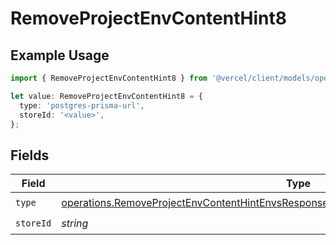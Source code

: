 # RemoveProjectEnvContentHint8

## Example Usage

```typescript
import { RemoveProjectEnvContentHint8 } from '@vercel/client/models/operations';

let value: RemoveProjectEnvContentHint8 = {
  type: 'postgres-prisma-url',
  storeId: '<value>',
};
```

## Fields

| Field     | Type                                                                                                                                                                                             | Required           | Description |
| --------- | ------------------------------------------------------------------------------------------------------------------------------------------------------------------------------------------------ | ------------------ | ----------- |
| `type`    | [operations.RemoveProjectEnvContentHintEnvsResponse200ApplicationJSONResponseBody18Type](../../models/operations/removeprojectenvcontenthintenvsresponse200applicationjsonresponsebody18type.md) | :heavy_check_mark: | N/A         |
| `storeId` | _string_                                                                                                                                                                                         | :heavy_check_mark: | N/A         |
